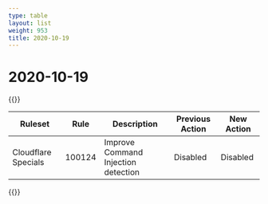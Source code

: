 ```yaml
---
type: table
layout: list
weight: 953
title: 2020-10-19
---
```


# 2020-10-19

{{<table-wrap>}}<table style="width: 100%">

<thead>
  <tr>
    <th>Ruleset</th>
    <th>Rule</th>
    <th>Description</th>
    <th>Previous Action</th>
    <th>New Action</th>
  </tr>
</thead>
<tbody>
  <tr>
    <td>Cloudflare Specials</td>
    <td>100124</td>
    <td>Improve Command Injection detection</td>
    <td>Disabled</td>
    <td>Disabled</td>
  </tr>
</tbody>

</table>{{</table-wrap>}}
